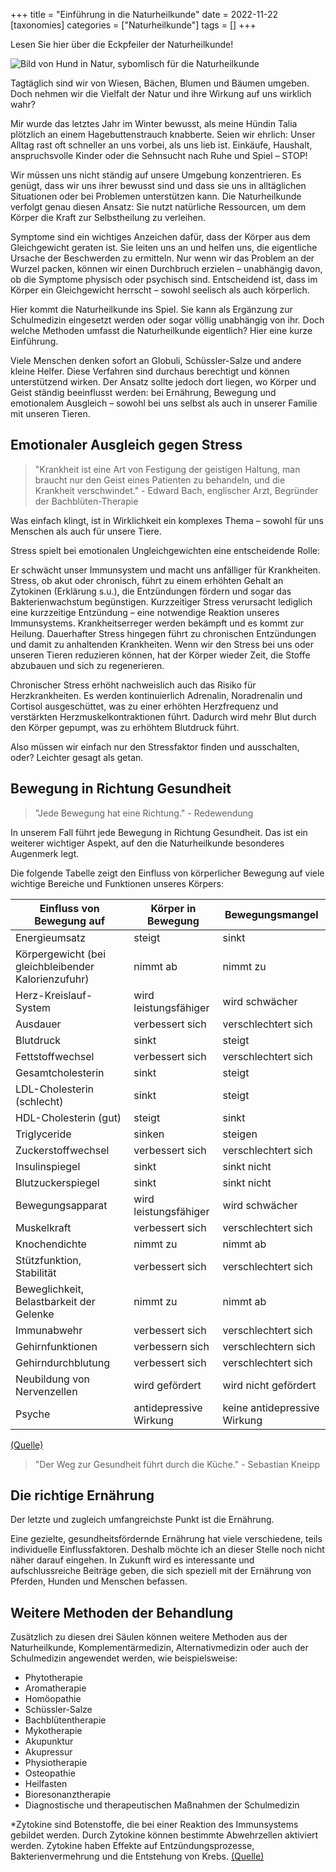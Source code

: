 +++
title = "Einführung in die Naturheilkunde"
date = 2022-11-22
[taxonomies]
categories = ["Naturheilkunde"]
tags = []
+++

Lesen Sie hier über die Eckpfeiler der Naturheilkunde!
<!-- more -->

<img src="https://tierheilpraxis-jessican.de/img/blog/einfuehrung_naturheilkunde.jpg" alt="Bild von Hund in Natur, sybomlisch für die Naturheilkunde" style="max-width: 100%;" loading="lazy"/>

Tagtäglich sind wir von Wiesen, Bächen, Blumen und Bäumen umgeben. Doch nehmen wir die Vielfalt der Natur und ihre Wirkung auf uns wirklich wahr?

Mir wurde das letztes Jahr im Winter bewusst, als meine Hündin Talia plötzlich an einem Hagebuttenstrauch knabberte. Seien wir ehrlich: Unser Alltag rast oft schneller an uns vorbei, als uns lieb ist. Einkäufe, Haushalt, anspruchsvolle Kinder oder die Sehnsucht nach Ruhe und Spiel – STOP!

Wir müssen uns nicht ständig auf unsere Umgebung konzentrieren. Es genügt, dass wir uns ihrer bewusst sind und dass sie uns in alltäglichen Situationen oder bei Problemen unterstützen kann. Die Naturheilkunde verfolgt genau diesen Ansatz: Sie nutzt natürliche Ressourcen, um dem Körper die Kraft zur Selbstheilung zu verleihen.

Symptome sind ein wichtiges Anzeichen dafür, dass der Körper aus dem Gleichgewicht geraten ist. Sie leiten uns an und helfen uns, die eigentliche Ursache der Beschwerden zu ermitteln. Nur wenn wir das Problem an der Wurzel packen, können wir einen Durchbruch erzielen – unabhängig davon, ob die Symptome physisch oder psychisch sind. Entscheidend ist, dass im Körper ein Gleichgewicht herrscht – sowohl seelisch als auch körperlich.

Hier kommt die Naturheilkunde ins Spiel. Sie kann als Ergänzung zur Schulmedizin eingesetzt werden oder sogar völlig unabhängig von ihr. Doch welche Methoden umfasst die Naturheilkunde eigentlich? Hier eine kurze Einführung.

Viele Menschen denken sofort an Globuli, Schüssler-Salze und andere kleine Helfer. Diese Verfahren sind durchaus berechtigt und können unterstützend wirken. Der Ansatz sollte jedoch dort liegen, wo Körper und Geist ständig beeinflusst werden: bei Ernährung, Bewegung und emotionalem Ausgleich – sowohl bei uns selbst als auch in unserer Familie mit unseren Tieren.

## Emotionaler Ausgleich gegen Stress

> "Krankheit ist eine Art von Festigung der geistigen Haltung, man braucht nur den Geist eines Patienten zu behandeln, und die Krankheit verschwindet." - Edward Bach, englischer Arzt, Begründer der Bachblüten-Therapie

Was einfach klingt, ist in Wirklichkeit ein komplexes Thema – sowohl für uns Menschen als auch für unsere Tiere.

Stress spielt bei emotionalen Ungleichgewichten eine entscheidende Rolle:

Er schwächt unser Immunsystem und macht uns anfälliger für Krankheiten. Stress, ob akut oder chronisch, führt zu einem erhöhten Gehalt an Zytokinen (Erklärung s.u.), die Entzündungen fördern und sogar das Bakterienwachstum begünstigen. Kurzzeitiger Stress verursacht lediglich eine kurzzeitige Entzündung – eine notwendige Reaktion unseres Immunsystems. Krankheitserreger werden bekämpft und es kommt zur Heilung. Dauerhafter Stress hingegen führt zu chronischen Entzündungen und damit zu anhaltenden Krankheiten. Wenn wir den Stress bei uns oder unseren Tieren reduzieren können, hat der Körper wieder Zeit, die Stoffe abzubauen und sich zu regenerieren.

Chronischer Stress erhöht nachweislich auch das Risiko für Herzkrankheiten. Es werden kontinuierlich Adrenalin, Noradrenalin und Cortisol ausgeschüttet, was zu einer erhöhten Herzfrequenz und verstärkten Herzmuskelkontraktionen führt. Dadurch wird mehr Blut durch den Körper gepumpt, was zu erhöhtem Blutdruck führt.

Also müssen wir einfach nur den Stressfaktor finden und ausschalten, oder? Leichter gesagt als getan.

## Bewegung in Richtung Gesundheit

> "Jede Bewegung hat eine Richtung." - Redewendung

In unserem Fall führt jede Bewegung in Richtung Gesundheit. Das ist ein weiterer wichtiger Aspekt, auf den die Naturheilkunde besonderes Augenmerk legt.

Die folgende Tabelle zeigt den Einfluss von körperlicher Bewegung auf viele wichtige Bereiche und Funktionen unseres Körpers:

| Einfluss von Bewegung auf             | Körper in Bewegung      | Bewegungsmangel          |
|---------------------------------------|-------------------------|--------------------------|
| Energieumsatz                         | steigt                  | sinkt                    |
| Körpergewicht (bei gleichbleibender Kalorienzufuhr)  | nimmt ab                | nimmt zu                 |
| Herz-Kreislauf-System                 | wird leistungsfähiger   | wird schwächer           |
| Ausdauer                              | verbessert sich         | verschlechtert sich      |
| Blutdruck                             | sinkt                   | steigt                   |
| Fettstoffwechsel                      | verbessert sich         | verschlechtert sich      |
| Gesamtcholesterin                     | sinkt                   | steigt                   |
| LDL-Cholesterin (schlecht)            | sinkt                   | steigt                   |
| HDL-Cholesterin (gut)                 | steigt                  | sinkt                    |
| Triglyceride                          | sinken                  | steigen                  |
| Zuckerstoffwechsel                    | verbessert sich         | verschlechtert sich      |
| Insulinspiegel                        | sinkt                   | sinkt nicht              |
| Blutzuckerspiegel                     | sinkt                   | sinkt nicht              |
| Bewegungsapparat                      | wird leistungsfähiger   | wird schwächer           |
| Muskelkraft                           | verbessert sich         | verschlechtert sich      |
| Knochendichte                         | nimmt zu                | nimmt ab                 |
| Stützfunktion, Stabilität             | verbessert sich         | verschlechtert sich      |
| Beweglichkeit, Belastbarkeit der Gelenke  | nimmt zu             | nimmt ab                 |
| Immunabwehr                           | verbessert sich         | verschlechtert sich      |
| Gehirnfunktionen                      | verbessern sich         | verschlechtern sich      |
| Gehirndurchblutung                    | verbessert sich         | verschlechtert sich      |
| Neubildung von Nervenzellen           | wird gefördert          | wird nicht gefördert     |
| Psyche                                | antidepressive Wirkung  | keine antidepressive Wirkung |
<a href="https://www.gesundheit.gv.at/leben/bewegung/koerper/nutzen-vorteile.html" title="Quelle">(Quelle)</a>

> "Der Weg zur Gesundheit führt durch die Küche." - Sebastian Kneipp

## Die richtige Ernährung

Der letzte und zugleich umfangreichste Punkt ist die Ernährung.

Eine gezielte, gesundheitsfördernde Ernährung hat viele verschiedene, teils individuelle Einflussfaktoren. Deshalb möchte ich an dieser Stelle noch nicht näher darauf eingehen. In Zukunft wird es interessante und aufschlussreiche Beiträge geben, die sich speziell mit der Ernährung von Pferden, Hunden und Menschen befassen.

## Weitere Methoden der Behandlung

Zusätzlich zu diesen drei Säulen können weitere Methoden aus der Naturheilkunde, Komplementärmedizin, Alternativmedizin oder auch der Schulmedizin angewendet werden, wie beispielsweise:
- Phytotherapie
- Aromatherapie
- Homöopathie
- Schüssler-Salze
- Bachblütentherapie
- Mykotherapie
- Akupunktur
- Akupressur
- Physiotherapie
- Osteopathie
- Heilfasten
- Bioresonanztherapie
- Diagnostische und therapeutischen Maßnahmen der Schulmedizin

*Zytokine sind Botenstoffe, die bei einer Reaktion des Immunsystems gebildet werden. Durch Zytokine können bestimmte Abwehrzellen aktiviert werden. Zytokine haben Effekte auf Entzündungsprozesse, Bakterienvermehrung und die Entstehung von Krebs. <a href="https://www.gesundheit.gv.at/lexikon/Z/lexikon-zytokine.html" title="Quelle">(Quelle)</a>